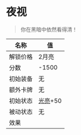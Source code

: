 # 夜视  
> 你在黑暗中依然看得清！  
  
名称  |  值  
----  |  ----  
解锁价格  |  2月亮  
分数  |  -1500  
初始装备  |  无  
额外卡牌  |  无  
初始状态  |  [光亮](Light.md)+50  
被动状态  |  无  
效果  |    


<script>document.title="夜视 - 卡牌生存百科 Card Survival Wiki";</script>